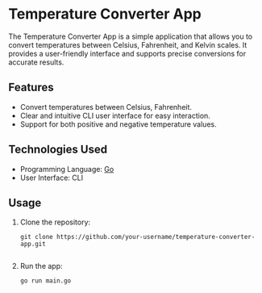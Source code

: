 # Temperature Converter App

The Temperature Converter App is a simple application that allows you to convert temperatures between Celsius, Fahrenheit, and Kelvin scales. It provides a user-friendly interface and supports precise conversions for accurate results.

## Features

- Convert temperatures between Celsius, Fahrenheit.
- Clear and intuitive CLI user interface for easy interaction.
- Support for both positive and negative temperature values.

## Technologies Used

- Programming Language: [Go](https://golang.org/)
- User Interface: CLI

## Usage

1. Clone the repository:

   ```shell
   git clone https://github.com/your-username/temperature-converter-app.git


2. Run the app:

   ```shell
   go run main.go